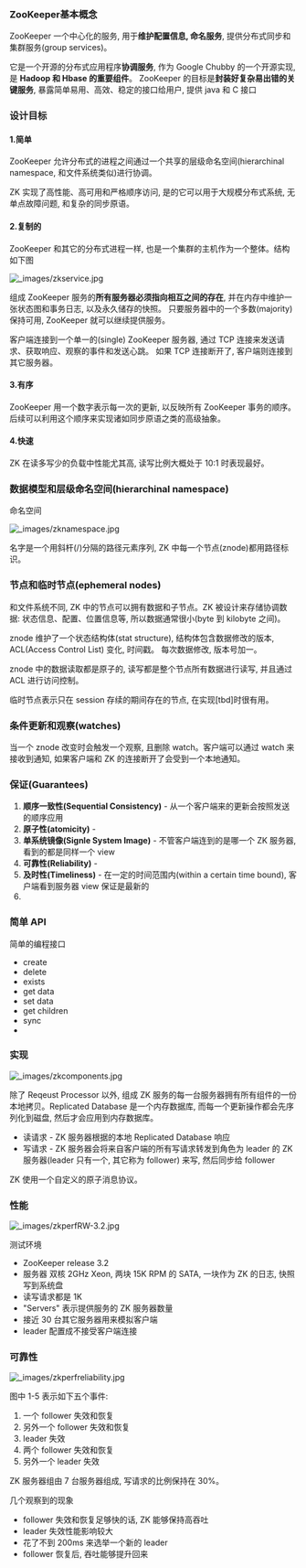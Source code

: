 ### ZooKeeper基本概念

ZooKeeper 一个中心化的服务, 用于**维护配置信息, 命名服务**, 提供分布式同步和集群服务(group services)。

它是一个开源的分布式应用程序**协调服务**, 作为 Google Chubby 的一个开源实现, 是 **Hadoop 和 Hbase 的重要组件**。 ZooKeeper 的目标是**封装好复杂易出错的关键服务**, 暴露简单易用、高效、稳定的接口给用户, 提供 java 和 C 接口



### 设计目标

#### 1.简单

ZooKeeper 允许分布式的进程之间通过一个共享的层级命名空间(hierarchinal namespace, 和文件系统类似)进行协调。

ZK 实现了高性能、高可用和严格顺序访问, 是的它可以用于大规模分布式系统, 无单点故障问题, 和复杂的同步原语。

#### 2.复制的

ZooKeeper 和其它的分布式进程一样, 也是一个集群的主机作为一个整体。结构如下图

![_images/zkservice.jpg](../images/zkservice.jpg)

组成 ZooKeeper 服务的**所有服务器必须指向相互之间的存在**, 并在内存中维护一张状态图和事务日志, 以及永久储存的快照。 只要服务器中的一个多数(majority)保持可用, ZooKeeper 就可以继续提供服务。

客户端连接到一个单一的(single) ZooKeeper 服务器, 通过 TCP 连接来发送请求、获取响应、观察的事件和发送心跳。 如果 TCP 连接断开了, 客户端则连接到其它服务器。

#### 3.有序

ZooKeeper 用一个数字表示每一次的更新, 以反映所有 ZooKeeper 事务的顺序。后续可以利用这个顺序来实现诸如同步原语之类的高级抽象。

#### 4.快速

ZK 在读多写少的负载中性能尤其高, 读写比例大概处于 10:1 时表现最好。



### 数据模型和层级命名空间(hierarchinal namespace)

命名空间

![_images/zknamespace.jpg](../images/zknamespace.jpg)

名字是一个用斜杆(/)分隔的路径元素序列, ZK 中每一个节点(znode)都用路径标识。



### 节点和临时节点(ephemeral nodes)

和文件系统不同, ZK 中的节点可以拥有数据和子节点。ZK 被设计来存储协调数据: 状态信息、配置、位置信息等, 所以数据通常很小(byte 到 kilobyte 之间)。

znode 维护了一个状态结构体(stat structure), 结构体包含数据修改的版本, ACL(Access Control List) 变化, 时间戳。 每次数据修改, 版本号加一。

znode 中的数据读取都是原子的, 读写都是整个节点所有数据进行读写, 并且通过 ACL 进行访问控制。

临时节点表示只在 session 存续的期间存在的节点, 在实现[tbd]时很有用。



### 条件更新和观察(watches)

当一个 znode 改变时会触发一个观察, 且删除 watch。客户端可以通过 watch 来接收到通知, 如果客户端和 ZK 的连接断开了会受到一个本地通知。



### 保证(Guarantees)

1. **顺序一致性(Sequential Consistency)** - 从一个客户端来的更新会按照发送的顺序应用
2. **原子性(atomicity)** -
3. **单系统镜像(Signle System Image)** - 不管客户端连到的是哪一个 ZK 服务器, 看到的都是同样一个 view
4. **可靠性(Reliability)** -
5. **及时性(Timeliness)** - 在一定的时间范围内(within a certain time bound), 客户端看到服务器 view 保证是最新的
6. 

### 简单 API

简单的编程接口

- create
- delete
- exists
- get data
- set data
- get children
- sync
- 

### 实现

![_images/zkcomponents.jpg](../images/zkcomponents.jpg)

除了 Reqeust Processor 以外, 组成 ZK 服务的每一台服务器拥有所有组件的一份本地拷贝。Replicated Database 是一个内存数据库, 而每一个更新操作都会先序列化到磁盘, 然后才会应用到内存数据库。

- 读请求 - ZK 服务器根据的本地 Replicated Database 响应
- 写请求 - ZK 服务器会将来自客户端的所有写请求转发到角色为 leader 的 ZK 服务器(leader 只有一个, 其它称为 follower) 来写, 然后同步给 follower

ZK 使用一个自定义的原子消息协议。



### 性能

![_images/zkperfRW-3.2.jpg](../images/zkperfRW-3.2.jpg)

测试环境

- ZooKeeper release 3.2
- 服务器 双核 2GHz Xeon, 两块 15K RPM 的 SATA, 一块作为 ZK 的日志, 快照写到系统盘
- 读写请求都是 1K
- "Servers" 表示提供服务的 ZK 服务器数量
- 接近 30 台其它服务器用来模拟客户端
- leader 配置成不接受客户端连接



### 可靠性

![_images/zkperfreliability.jpg](../images/zkperfreliability.jpg)

图中 1-5 表示如下五个事件:

1. 一个 follower 失效和恢复
2. 另外一个 follower 失效和恢复
3. leader 失效
4. 两个 follower 失效和恢复
5. 另外一个 leader 失效

ZK 服务器组由 7 台服务器组成, 写请求的比例保持在 30%。

几个观察到的现象

- follower 失效和恢复足够快的话, ZK 能够保持高吞吐
- leader 失效性能影响较大
- 花了不到 200ms 来选举一个新的 leader
- follower 恢复后, 吞吐能够提升回来